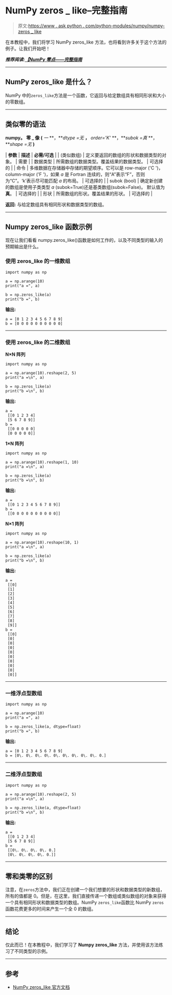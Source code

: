 # NumPy zeros _ like–完整指南

> 原文:[https://www . ask python . com/python-modules/numpy/numpy-zeros _ like](https://www.askpython.com/python-modules/numpy/numpy-zeros_like)

在本教程中，我们将学习 NumPy zeros_like 方法，也将看到许多关于这个方法的例子。让我们开始吧！

***推荐阅读:[【NumPy 零点——完整指南](https://www.askpython.com/python/numpy-zeros)***

* * *

## NumPy zeros_like 是什么？

NumPy 中的`zeros_like`方法是一个函数，它返回与给定数组具有相同形状和大小的零数组。

* * *

## 类似零的语法

**numpy。** **零 _ 像** **(** *一* **，***dtype =无* **，** *order='K'* **，***subok =真* **，***shape =无* **)**

| **参数** | **描述** | **必需/可选** |
| (类似数组) | 定义要返回的数组的形状和数据类型的对象。 | 需要 |
| 数据类型 | 所需数组的数据类型。覆盖结果的数据类型。 | 可选择的 |
| 命令 | 多维数据在存储器中存储的期望顺序。它可以是 row-major ('C ')，column-major ('F ')，如果 *a* 是 Fortran 连续的，则“A”表示“F”，否则为“C”。‘k’表示尽可能匹配 *a* 的布局。 | 可选择的 |
| subok (bool) | 确定新创建的数组是使用子类类型 *a* (subok=True)还是基类数组(subok=False)。
默认值为**真**。 | 可选择的 |
| 形状 | 所需数组的形状。覆盖结果的形状。 | 可选择的 |

**返回:**
与给定数组具有相同形状和数据类型的数组。

* * *

## Numpy zeros_like 函数示例

现在让我们看看 numpy.zeros_like()函数是如何工作的，以及不同类型的输入的预期输出是什么。

### 使用 zeros_like 的一维数组

```
import numpy as np

a = np.arange(10)
print("a =", a)

b = np.zeros_like(a)
print("b =", b)

```

**输出:**

```
a = [0 1 2 3 4 5 6 7 8 9]
b = [0 0 0 0 0 0 0 0 0 0]

```

* * *

### 使用 zeros_like 的二维数组

**N×N 阵列**

```
import numpy as np

a = np.arange(10).reshape(2, 5)
print("a =\n", a)

b = np.zeros_like(a)
print("b =\n", b)

```

**输出:**

```
a =
 [[0 1 2 3 4]
 [5 6 7 8 9]]
b =
 [[0 0 0 0 0]
 [0 0 0 0 0]]

```

**1×N 阵列**

```
import numpy as np

a = np.arange(10).reshape(1, 10)
print("a =\n", a)

b = np.zeros_like(a)
print("b =\n", b)

```

**输出:**

```
a =
 [[0 1 2 3 4 5 6 7 8 9]]
b =
 [[0 0 0 0 0 0 0 0 0 0]]

```

**N×1 阵列**

```
import numpy as np

a = np.arange(10).reshape(10, 1)
print("a =\n", a)

b = np.zeros_like(a)
print("b =\n", b)

```

**输出:**

```
a =
 [[0]
 [1]
 [2]
 [3]
 [4]
 [5]
 [6]
 [7]
 [8]
 [9]]
b =
 [[0]
 [0]
 [0]
 [0]
 [0]
 [0]
 [0]
 [0]
 [0]
 [0]]

```

* * *

### 一维浮点型数组

```
import numpy as np

a = np.arange(10)
print("a =", a)

b = np.zeros_like(a, dtype=float)
print("b =", b)

```

**输出:**

```
a = [0 1 2 3 4 5 6 7 8 9]
b = [0\. 0\. 0\. 0\. 0\. 0\. 0\. 0\. 0\. 0.]

```

* * *

### 二维浮点型数组

```
import numpy as np

a = np.arange(10).reshape(2, 5)
print("a =\n", a)

b = np.zeros_like(a, dtype=float)
print("b =\n", b)

```

**输出:**

```
a =
 [[0 1 2 3 4]
 [5 6 7 8 9]]
b =
 [[0\. 0\. 0\. 0\. 0.]
 [0\. 0\. 0\. 0\. 0.]]

```

* * *

## 零和类零的区别

注意，在`zeros`方法中，我们正在创建一个我们想要的形状和数据类型的新数组，所有的值都是 0。但是，在这里，我们直接传递一个数组或类似数组的对象来获得一个具有相同形状和数据类型的数组。NumPy `zeros_like`函数比 NumPy `zeros`函数花费更多的时间来产生一个全 0 的数组。

* * *

## 结论

仅此而已！在本教程中，我们学习了 **Numpy zeros_like** 方法，并使用该方法练习了不同类型的示例。

* * *

## 参考

*   [NumPy zeros_like 官方文档](https://numpy.org/doc/stable/reference/generated/numpy.zeros_like.html)